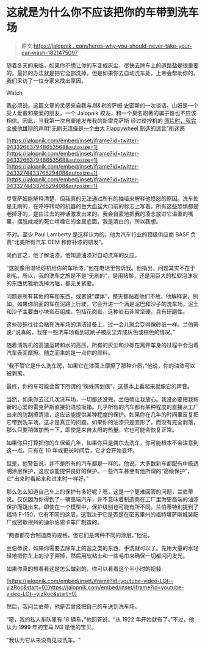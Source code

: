 # 这就是为什么你不应该把你的车带到洗车场

> 原文:[https://jalopnik . com/heres-why-you-should-never-take-your-car-wash-1821475097](https://jalopnik.com/heres-why-you-should-never-take-your-car-to-a-carwash-1821475097)

随着冬天的来临，如果你不想让你的车变成灰尘，尽快去除车上的道路盐是很重要的。最好的办法就是把它全部洗掉，但是如果你去自动洗车处，上帝会帮助你的。我们采访了一位专家来找出原因。

Watch

我必须说，这篇文章的灵感来自我与*路&轨*的萨姆·史密斯的一次谈话。山姆是一个受人爱戴和亲爱的朋友，一个 Jalopnik 校友，和一个臭名昭著的骗子谁也不应该相信。因此，当我第一次自豪地发布我的新雷克萨斯 经过绞拧机的 [照片时，我完全被他雄辩的声明“无刷无漆操是一个由大 Flappywheel 制造的谎言”所迷惑](https://jalopnik.com/the-problem-with-buying-a-low-mileage-car-1820973022)

 [https://jalopnik.com/embed/inset/iframe?id=twitter-943326637948653568&autosize=1](https://jalopnik.com/embed/inset/iframe?id=twitter-943326637948653568&autosize=1)  [https://jalopnik.com/embed/inset/iframe?id=twitter-943327443376529408&autosize=1](https://jalopnik.com/embed/inset/iframe?id=twitter-943327443376529408&autosize=1) 

尽管萨姆能解释清楚，但我真的无法通过所有的抽噎来解释他愤怒的原因。洗车处是无刷的，在呼呼转动的机器的巨大血盆大口前的标志上写着。所有这些恐惧都是老掉牙的，是由过去的神话激发出来的。我会自豪地把我的凌志放进它温柔的嘴里，摆脱咸咸的死亡啃噬它的金属底面。我是清白的，所以我想。

不对。至少 Paul Lamberty 是这样认为的，他为汽车行业的顶级供应商 BASF 负责“北美所有汽车 OEM 和修补漆的研发”。

简而言之，他了解油漆，他知道油漆对自动洗车的反应。

“这就像用湿喷砂机给你的车喷漆，”他在电话里告诉我。他指出，问题其实不在于刷毛。所以，我的洗车之旅是不是“无刷的”，是用猪鬃，还是用巨大的松软泡沫状的东西优雅地洗掉污垢，都无关紧要。

问题是所有其他的车和东西，或者说“媒体”，整天都粘着他们不放。他解释说，例如，如果你前面的车在泥路上行驶，它会开进一个满是泥巴和沙子的洗车场。泥土和沙子主要由小块岩石组成，包括花岗岩，这种岩石非常坚硬，具有研磨性。

这些砂砾往往会粘在洗车场的清洁设备上，过一会儿就会变得像砂纸一样。兰伯蒂说:“说真的，我在一些洗车场看到过刷子被灰尘弄成灰色或棕色的情况。”

随着清洗机的高速运转和水的高压，所有的灰尘和沙砾在离开车身的过程中会沿着汽车表面摩擦。随之而来的是一点你的颜料。

“我不管它是什么洗车房，如果它在漆面上摩擦了那种介质，”他说，你的油漆可以被剥离。

最终，你的车可能会留下所谓的“蜘蛛网划痕”，这基本上看起来就像它的声音。

当然，如果你去过几次洗车场，一切都还没完，兰伯蒂让我放心。我没必要把我崭新的心爱的雷克萨斯直接扔进垃圾箱。几乎所有的汽车都有某种程度的直接从工厂出来的防刮擦清漆，这应该能提供某种程度的保护。如果你在几年的时间里反复把它带到洗车场，这才是真正的问题。如果你的油漆只是变形了，而没有完全剥落，那么只要稍微加热一下，即使是来自太阳的热量，它也可能会恢复正常。

如果你只打算把你的车保留几年，如果你只是偶尔去洗车，你可能根本不会注意到这一点。只有在 10 年或更长时间后，它才会开始变坏。

但是，他警告说，并不是所有的汽车都是一样的。他说，大多数新车都配有中级透明涂层保护，这应该能提供良好的保护。一些汽车甚至有他所谓的“高级保护”，它“出来时看起来和进来时一样好。”

那么怎么知道自己车上的保护有多好呢？嗯，这是一个更难回答的问题，兰伯蒂说。仅仅因为你得到了一辆高端汽车，并不意味着制造商在工厂里为更高端的油漆保护而跳出来。即使在一个模型中，保护级别也可能有所不同。兰伯蒂特别提到了福特 F-150，它有不同的涂层，这取决于它是否是在密苏里州的福特堪萨斯城装配厂或密歇根州的迪尔伯恩卡车厂制造的。

“两者都符合制造商的规格，但它们是两种不同的涂层，”他说。

兰伯蒂说，如果你需要去除车上的盐之类的东西，手洗就可以了。先用大量的水轻轻地把你车上的沙子弄掉，然后用软粘土和一些毛巾来确保一切都闪闪发光。

如果你真的想看看这是怎么做到的，你可以看看这个半小时的视频:

 [https://jalopnik.com/embed/inset/iframe?id=youtube-video-LOt--yizRoc&start=0](https://jalopnik.com/embed/inset/iframe?id=youtube-video-LOt--yizRoc&start=0) 

然后，我问兰伯蒂，他是否曾经把自己的车送到洗车场。

“嗯，我的私人车队里有 18 辆车，”他回答说，“从 1922 年开始就有了。”不过，他认为 1999 年的宝马 M3 是他的宝贝。

"我认为它从来没有见过洗车。"